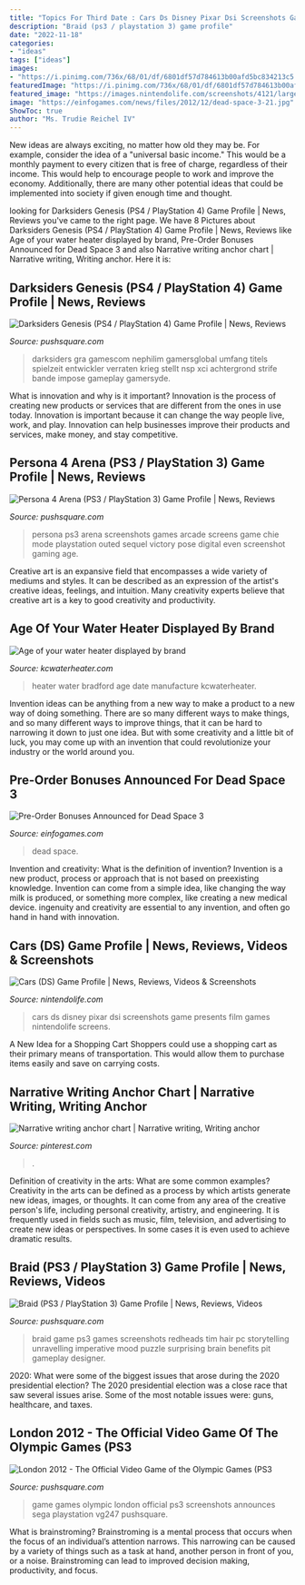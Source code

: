 ```yaml
---
title: "Topics For Third Date : Cars Ds Disney Pixar Dsi Screenshots Game Presents Film Games Nintendolife Screens"
description: "Braid (ps3 / playstation 3) game profile"
date: "2022-11-18"
categories:
- "ideas"
tags: ["ideas"]
images:
- "https://i.pinimg.com/736x/68/01/df/6801df57d784613b00afd5bc834213c5.jpg"
featuredImage: "https://i.pinimg.com/736x/68/01/df/6801df57d784613b00afd5bc834213c5.jpg"
featured_image: "https://images.nintendolife.com/screenshots/4121/large.jpg"
image: "https://einfogames.com/news/files/2012/12/dead-space-3-21.jpg"
ShowToc: true
author: "Ms. Trudie Reichel IV"
---
```



New ideas are always exciting, no matter how old they may be. For example, consider the idea of a "universal basic income." This would be a monthly payment to every citizen that is free of charge, regardless of their income. This would help to encourage people to work and improve the economy. Additionally, there are many other potential ideas that could be implemented into society if given enough time and thought.

	

		
looking for Darksiders Genesis (PS4 / PlayStation 4) Game Profile | News, Reviews you've came to the right page. We have 8 Pictures about Darksiders Genesis (PS4 / PlayStation 4) Game Profile | News, Reviews like Age of your water heater displayed by brand, Pre-Order Bonuses Announced for Dead Space 3 and also Narrative writing anchor chart | Narrative writing, Writing anchor. Here it is:
		
    
## Darksiders Genesis (PS4 / PlayStation 4) Game Profile | News, Reviews

<img loading=lazy src="https://images.pushsquare.com/screenshots/102689/large.jpg" onerror="this.onerror=null;this.src='https://tse1.mm.bing.net/th?id=OIP.rM4-n-qKUuJ4P0fy_y7YmgHaEK&amp;pid=15.1';" alt="Darksiders Genesis (PS4 / PlayStation 4) Game Profile | News, Reviews">

_Source: pushsquare.com_

>darksiders gra gamescom nephilim gamersglobal umfang titels spielzeit entwickler verraten krieg stellt nsp xci achtergrond strife bande impose gameplay gamersyde. 

	

What is innovation and why is it important?
Innovation is the process of creating new products or services that are different from the ones in use today. Innovation is important because it can change the way people live, work, and play. Innovation can help businesses improve their products and services, make money, and stay competitive.

    
## Persona 4 Arena (PS3 / PlayStation 3) Game Profile | News, Reviews

<img loading=lazy src="https://images.pushsquare.com/screenshots/48882/large.jpg" onerror="this.onerror=null;this.src='https://tse3.mm.bing.net/th?id=OIP.tWlwaEIB-99Pz2EEt-0otwHaEK&amp;pid=15.1';" alt="Persona 4 Arena (PS3 / PlayStation 3) Game Profile | News, Reviews">

_Source: pushsquare.com_

>persona ps3 arena screenshots games arcade screens game chie mode playstation outed sequel victory pose digital even screenshot gaming age. 

	

Creative art is an expansive field that encompasses a wide variety of mediums and styles. It can be described as an expression of the artist's creative ideas, feelings, and intuition. Many creativity experts believe that creative art is a key to good creativity and productivity.

    
## Age Of Your Water Heater Displayed By Brand

<img loading=lazy src="https://kcwaterheater.com/wp-content/uploads/2014/01/kc-water-heater-225x300.jpg" onerror="this.onerror=null;this.src='https://tse4.mm.bing.net/th?id=OIP.IHoEdASCmo0OZSTL2LvhTgAAAA&amp;pid=15.1';" alt="Age of your water heater displayed by brand">

_Source: kcwaterheater.com_

>heater water bradford age date manufacture kcwaterheater. 

	

Invention ideas can be anything from a new way to make a product to a new way of doing something. There are so many different ways to make things, and so many different ways to improve things, that it can be hard to narrowing it down to just one idea. But with some creativity and a little bit of luck, you may come up with an invention that could revolutionize your industry or the world around you.

    
## Pre-Order Bonuses Announced For Dead Space 3

<img loading=lazy src="https://einfogames.com/news/files/2012/12/dead-space-3-21.jpg" onerror="this.onerror=null;this.src='https://tse1.mm.bing.net/th?id=OIP.lUAyh2gFJOXs_St-YlycfwHaEK&amp;pid=15.1';" alt="Pre-Order Bonuses Announced for Dead Space 3">

_Source: einfogames.com_

>dead space. 

	

Invention and creativity: What is the definition of invention?
Invention is a new product, process or approach that is not based on preexisting knowledge. Invention can come from a simple idea, like changing the way milk is produced, or something more complex, like creating a new medical device. ingenuity and creativity are essential to any invention, and often go hand in hand with innovation.

    
## Cars (DS) Game Profile | News, Reviews, Videos &amp; Screenshots

<img loading=lazy src="https://images.nintendolife.com/screenshots/4121/large.jpg" onerror="this.onerror=null;this.src='https://tse2.mm.bing.net/th?id=OIP.fK310Xk8M_0BLg4--Oa6PAAAAA&amp;pid=15.1';" alt="Cars (DS) Game Profile | News, Reviews, Videos &amp; Screenshots">

_Source: nintendolife.com_

>cars ds disney pixar dsi screenshots game presents film games nintendolife screens. 

	

A New Idea for a Shopping Cart
Shoppers could use a shopping cart as their primary means of transportation. This would allow them to purchase items easily and save on carrying costs.

    
## Narrative Writing Anchor Chart | Narrative Writing, Writing Anchor

<img loading=lazy src="https://i.pinimg.com/736x/68/01/df/6801df57d784613b00afd5bc834213c5.jpg" onerror="this.onerror=null;this.src='https://tse3.mm.bing.net/th?id=OIP.pm94APKbHu243WF-MVgtqAHaJ3&amp;pid=15.1';" alt="Narrative writing anchor chart | Narrative writing, Writing anchor">

_Source: pinterest.com_

>. 

	

Definition of creativity in the arts: What are some common examples?
Creativity in the arts can be defined as a process by which artists generate new ideas, images, or thoughts. It can come from any area of the creative person's life, including personal creativity, artistry, and engineering. It is frequently used in fields such as music, film, television, and advertising to create new ideas or perspectives. In some cases it is even used to achieve dramatic results.

    
## Braid (PS3 / PlayStation 3) Game Profile | News, Reviews, Videos

<img loading=lazy src="https://images.pushsquare.com/screenshots/43363/large.jpg" onerror="this.onerror=null;this.src='https://tse2.mm.bing.net/th?id=OIP.SNng4eIaKnS3CHHcwHYwQAHaEK&amp;pid=15.1';" alt="Braid (PS3 / PlayStation 3) Game Profile | News, Reviews, Videos">

_Source: pushsquare.com_

>braid game ps3 games screenshots redheads tim hair pc storytelling unravelling imperative mood puzzle surprising brain benefits pit gameplay designer. 

	

2020: What were some of the biggest issues that arose during the 2020 presidential election?
The 2020 presidential election was a close race that saw several issues arise. Some of the most notable issues were: guns, healthcare, and taxes.

    
## London 2012 - The Official Video Game Of The Olympic Games (PS3

<img loading=lazy src="https://images.pushsquare.com/screenshots/37471/large.jpg" onerror="this.onerror=null;this.src='https://tse3.mm.bing.net/th?id=OIP.8hOtQVZU5NHePFZWFNvCbwHaEK&amp;pid=15.1';" alt="London 2012 - The Official Video Game of the Olympic Games (PS3">

_Source: pushsquare.com_

>game games olympic london official ps3 screenshots announces sega playstation vg247 pushsquare. 

	

What is brainstroming? Brainstroming is a mental process that occurs when the focus of an individual’s attention narrows. This narrowing can be caused by a variety of things such as a task at hand, another person in front of you, or a noise. Brainstroming can lead to improved decision making, productivity, and focus.

